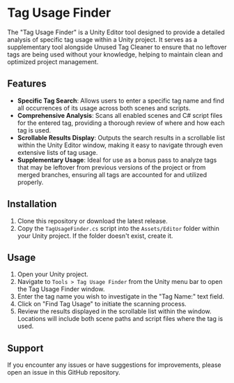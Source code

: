 # Tag Usage Finder

The "Tag Usage Finder" is a Unity Editor tool designed to provide a detailed analysis of specific tag usage within a Unity project. It serves as a supplementary tool alongside Unused Tag Cleaner to ensure that no leftover tags are being used without your knowledge, helping to maintain clean and optimized project management.

## Features

- **Specific Tag Search**: Allows users to enter a specific tag name and find all occurrences of its usage across both scenes and scripts.
- **Comprehensive Analysis**: Scans all enabled scenes and C# script files for the entered tag, providing a thorough review of where and how each tag is used.
- **Scrollable Results Display**: Outputs the search results in a scrollable list within the Unity Editor window, making it easy to navigate through even extensive lists of tag usage.
- **Supplementary Usage**: Ideal for use as a bonus pass to analyze tags that may be leftover from previous versions of the project or from merged branches, ensuring all tags are accounted for and utilized properly.

## Installation

1. Clone this repository or download the latest release.
2. Copy the `TagUsageFinder.cs` script into the `Assets/Editor` folder within your Unity project. If the folder doesn't exist, create it.

## Usage

1. Open your Unity project.
2. Navigate to `Tools > Tag Usage Finder` from the Unity menu bar to open the Tag Usage Finder window.
3. Enter the tag name you wish to investigate in the "Tag Name:" text field.
4. Click on "Find Tag Usage" to initiate the scanning process.
5. Review the results displayed in the scrollable list within the window. Locations will include both scene paths and script files where the tag is used.

## Support

If you encounter any issues or have suggestions for improvements, please open an issue in this GitHub repository.
